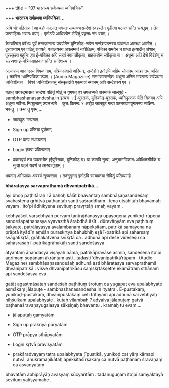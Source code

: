 +++
title = "07 भारतस्य सर्वप्रथमा ध्वनिपत्रिक"

+++
**भारतस्य सर्वप्रथमा ध्वनिपत्रिका...**

 अयि भोः पठितारः ! आ बहोः कालात् भवन्तः सम्भाषणसन्देशं स्वहस्तेन गृहीत्वा पठन्तः सन्ति सश्रद्धम् । तेन उत्साहिताः भवामः वयम् । इतोऽपि आधिक्येन सेवितुं प्रवृत्ताः स्मः वयम् ।

केभ्यश्चित् वर्षेभ्यः पूर्वं तन्त्रज्ञानस्य उपयोगेन युनिकोड्-रूपेण सन्देशपठनस्य व्यवस्था आरब्धा आसीत् । दूरवाण्याम् एव पठितुं शक्यते, पत्रालयस्य अवलम्बनं नापेक्षितम्, पत्रिका समयेन न प्राप्ता इत्यादीन् अंशान् पुरस्कृत्य बहुभिः एषा ई-पत्रिका अपि सहर्षं स्वागतीकृता, ग्राहकत्वेन स्वीकृता च । अधुना अपि देशे विदेशेषु च सहस्रशः ई-पत्रिकाग्राहकाः सन्ति सन्देशस्य ।

अत्यन्तम् आनन्दस्य विषयः नाम, पत्रिकाप्रवासे अस्मिन्, सन्देशेन इतोऽपि अग्रिमं सोपानम् आक्रान्तम् अस्ति । तदस्ति ‘ध्वनिपत्रिका’रूपम् । (Audio Magazine) सम्भाषणसन्देशः अधुना अस्ति भारतस्य सर्वप्रथमा ध्वनिपत्रिका । विश्वे ध्वनिपत्रिकासु संस्कृतक्षेत्रे एकमात्रं स्थानम् अपि सन्देशस्य एव ।

गतात् अगस्ट्मासतः सन्देशः पठितुं श्रोतुं च युगपत् एव उपलभ्यते अस्माकं जालपुटे - sambhashanasandesha.in इत्यत्र । ई-पुस्तकं, युनिकोड्-पुस्तकं, ध्वनिपुस्तकं चेति त्रितयम् अपि अधुना सर्वेभ्यः निःशुल्कम् उपलभ्यते । कुतः विलम्बः ? अद्यैव जालपुटं गत्वा पठनश्रवणयुगलस्य साक्षिणः भवन्तु । क्रमः तु एवम्....

- जालपुटः गम्यताम्

- Sign up प्रक्रिया पूर्यताम्

- OTP प्राप्य स्थाप्यताम्

- Login कृत्वा प्रविश्यताम्

- प्रकारद्वयं तत्र उपलभ्येत (ईपुस्तिका, युनिकोड् च) यां कामपि नुत्वा, अनुक्रमणिकातः अपेक्षितशीर्षकं च नुत्वा पठनं श्रवणं च आस्वाद्यताम् ।

भवताम् अभिप्रायाः अवश्यं सूच्यन्ताम् । तदनुगुणम् इतोऽपि सम्यक्तया सेवितुं यतिष्यामहे ।

  
**bhāratasya sarvaprathamā dhvanipatrikā...**

 ayi bhoḥ paṭhitāraḥ ! ā bahoḥ kālāt bhavantaḥ sambhāṣaṇasandeśaṃ svahastena gṛhītvā paṭhantaḥ santi saśraddham . tena utsāhitāḥ bhavāmaḥ vayam . ito'pi ādhikyena sevituṃ pravṛttāḥ smaḥ vayam .

kebhyaścit varṣebhyaḥ pūrvaṃ tantrajñānasya upayogena yunikoḍ-rūpeṇa sandeśapaṭhanasya vyavasthā ārabdhā āsīt . dūravāṇyām eva paṭhituṃ śakyate, patrālayasya avalambanaṃ nāpekṣitam, patrikā samayena na prāptā ityādīn aṃśān puraskṛtya bahubhiḥ eṣā ī-patrikā api saharṣaṃ svāgatīkṛtā, grāhakatvena svīkṛtā ca . adhunā api deśe videśeṣu ca sahasraśaḥ ī-patrikāgrāhakāḥ santi sandeśasya .

atyantam ānandasya viṣayaḥ nāma, patrikāpravāse asmin, sandeśena ito'pi agrimaṃ sopānam ākrāntam asti . tadasti ‘dhvanipatrikā’rūpam . (Audio Magazine) sambhāṣaṇasandeśaḥ adhunā asti bhāratasya sarvaprathamā dhvanipatrikā . viśve dhvanipatrikāsu saṃskṛtakṣetre ekamātraṃ sthānam api sandeśasya eva .

gatāt agasṭmāsataḥ sandeśaḥ paṭhituṃ śrotuṃ ca yugapat eva upalabhyate asmākaṃ jālapuṭe - sambhashanasandesha.in ityatra . E-pustakaṃ, yunikoḍ-pustakaṃ, dhvanipustakaṃ ceti tritayam api adhunā sarvebhyaḥ niḥśulkam upalabhyate . kutaḥ vilambaḥ ? adyaiva jālapuṭaṃ gatvā paṭhanaśravaṇayugalasya sākṣiṇaḥ bhavantu . kramaḥ tu evam....

- jālapuṭaḥ gamyatām

- Sign up prakriyā pūryatām

- OTP prāpya sthāpyatām

- Login kṛtvā praviśyatām

- prakāradvayaṃ tatra upalabhyeta (īpustikā, yunikoḍ ca) yāṃ kāmapi nutvā, anukramaṇikātaḥ apekṣitaśīrṣakaṃ ca nutvā paṭhanaṃ śravaṇaṃ ca āsvādyatām .

bhavatām abhiprāyāḥ avaśyaṃ sūcyantām . tadanuguṇam ito'pi samyaktayā sevituṃ yatiṣyāmahe .
